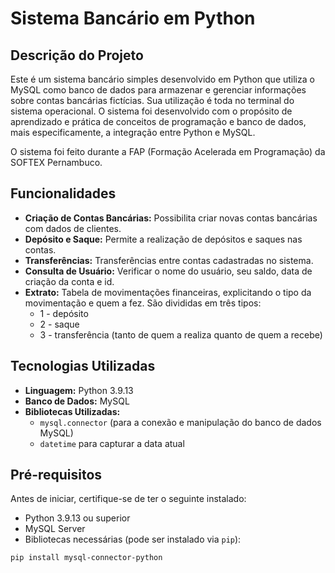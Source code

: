 # Sistema Bancário em Python

## Descrição do Projeto

Este é um sistema bancário simples desenvolvido em Python que utiliza o MySQL como banco de dados para armazenar e gerenciar informações sobre contas bancárias fictícias. Sua utilização é toda no terminal do sistema operacional. O sistema foi desenvolvido com o propósito de aprendizado e prática de conceitos de programação e banco de dados, mais especificamente, a integração entre Python e MySQL.

O sistema foi feito durante a FAP (Formação Acelerada em Programação) da SOFTEX Pernambuco.

## Funcionalidades

- **Criação de Contas Bancárias:** Possibilita criar novas contas bancárias com dados de clientes.
- **Depósito e Saque:** Permite a realização de depósitos e saques nas contas.
- **Transferências:** Transferências entre contas cadastradas no sistema.
- **Consulta de Usuário:** Verificar o nome do usuário, seu saldo, data de criação da conta e id.
- **Extrato:** Tabela de movimentações financeiras, explicitando o tipo da movimentação e quem a fez. São divididas em três tipos:
  - 1 - depósito
  - 2 - saque
  - 3 - transferência (tanto de quem a realiza quanto de quem a recebe)

## Tecnologias Utilizadas

- **Linguagem:** Python 3.9.13
- **Banco de Dados:** MySQL
- **Bibliotecas Utilizadas:**
  - `mysql.connector` (para a conexão e manipulação do banco de dados MySQL)
  - `datetime` para capturar a data atual

## Pré-requisitos

Antes de iniciar, certifique-se de ter o seguinte instalado:

- Python 3.9.13 ou superior
- MySQL Server
- Bibliotecas necessárias (pode ser instalado via `pip`):

```bash
pip install mysql-connector-python
